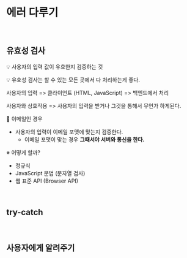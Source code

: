 # 에러 다루기

<br>

## 유효성 검사
💡 사용자의 입력 값이 유효한지 검증하는 것 

💡 유효성 검사는 할 수 있는 모든 곳에서 다 처리하는게 좋다. 

사용자의 입력 => 클라이언트 (HTML, JavaScript) => 백엔드에서 처리

사용자와 상호작용 => 사용자의 입력을 받거나 그것을 통해서 무언가 하게된다. 

📌 이메일인 경우
- 사용자의 입력이 이메일 포맷에 맞는지 검증한다.
  - 이메일 포맷이 맞는 경우 **그때서야 서버와 통신을 한다.**

※ 어떻게 할까? 
-  정규식
-  JavaScript 문법 (문자열 검사)
-  웹 표준 API (Browser API)

<br>

## try-catch

<br>

## 사용자에게 알려주기